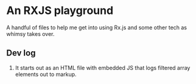 # An RXJS playground

A handful of files to help me get into using Rx.js and some other tech as whimsy takes over.

## Dev log

1. It starts out as an HTML file with embedded JS that logs filtered array elements out to markup.